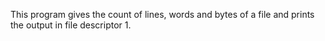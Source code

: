 This program gives the count of lines, words and bytes of a file and prints the output in file descriptor 1.
